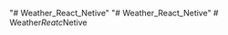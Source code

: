 "# Weather_React_Netive" 
"# Weather_React_Netive" 
#   W e a t h e r _ R e a t c _ N e t i v e  
 